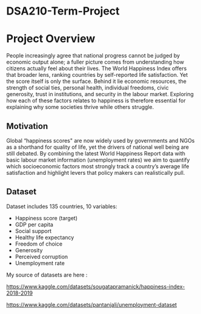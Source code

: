# DSA210-Term-Project

# Project Overview

People increasingly agree that national progress cannot be judged by economic output alone; a fuller picture comes from understanding how citizens actually feel about their lives. The World Happiness Index offers that broader lens, ranking countries by self-reported life satisfaction. Yet the score itself is only the surface. Behind it lie economic resources, the strength of social ties, personal health, individual freedoms, civic generosity, trust in institutions, and security in the labour market. Exploring how each of these factors relates to happiness is therefore essential for explaining why some societies thrive while others struggle.


## Motivation

Global “happiness scores" are now widely used by governments and NGOs as a shorthand for quality of life, yet the drivers of national well being are still debated. By combining the latest World Happiness Report data with basic labour market information (unemployment rates) we aim to quantify which socioeconomic factors most strongly track a country’s average life satisfaction and highlight levers that policy makers can realistically pull.


## Dataset

Dataset includes 135 countries, 10 variables: 
- Happiness score (target)
- GDP per capita
- Social support
- Healthy life expectancy
- Freedom of choice
- Generosity
- Perceived corruption
- Unemployment rate


My source of datasets are here :

https://www.kaggle.com/datasets/sougatapramanick/happiness-index-2018-2019

https://www.kaggle.com/datasets/pantanjali/unemployment-dataset


